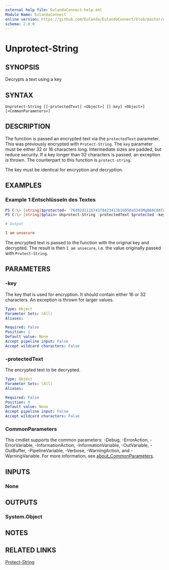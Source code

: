 ```yaml
---
external help file: EulandaConnect-help.xml
Module Name: EulandaConnect
online version: https://github.com/Eulanda/EulandaConnect/blob/master/docs/Unprotect-String.md
schema: 2.0.0
---
```


# Unprotect-String

## SYNOPSIS
Decrypts a text using a key

## SYNTAX

```
Unprotect-String [[-protectedText] <Object>] [[-key] <Object>] [<CommonParameters>]
```

## DESCRIPTION
The function is passed an encrypted text via the `protectedText` parameter. This was previously encrypted with `Protect-String`. The `key` parameter must be either 32 or 16 characters long. Intermediate sizes are padded, but reduce security. If a key longer than 32 characters is passed, an exception is thrown. The counterpart to this function is `protect-string`.

The key must be identical for encryption and decryption.

## EXAMPLES

### Example 1:Entschlüsseln des Textes
```powershell
PS C:\> [string]$protected= '76492d1116743f0423413b16050a5345MgB8AC8ATABrAGwAQgA3AFAARABOAEYAQwArAEIATABwAGEAagBGAFUAQQBUAHcAPQA9AHwAMAAyADEAZABhAGQAMQA1ADQAZgBiADQAZABiADMAOQA4AGMANQA1ADIANQA4ADIANgAyAGMAYgBmAGUANQBjAGEAMgAxADMAMAA3ADQAZQAyAGMAYQA0ADAAMgBjAGYAZQA3ADMAMgAyADgANQAwADcANwA3ADQANABmADEANgA='
PS C:\> [string]$plain= Unprotect-String -protectedText $protected -key 'x&=Ogbu7$43lkn4i'
```

```ini
# Output

I am unsecure
```

The encrypted text is passed to the function with the original key and decrypted. The result is then `I am unsecure`, i.e. the value originally passed with `Protect-String`.

## PARAMETERS

### -key
The key that is used for encryption. It should contain either 16 or 32 characters. An exception is thrown for larger values.

```yaml
Type: Object
Parameter Sets: (All)
Aliases:

Required: False
Position: 1
Default value: None
Accept pipeline input: False
Accept wildcard characters: False
```

### -protectedText
The encrypted text to be decrypted.

```yaml
Type: Object
Parameter Sets: (All)
Aliases:

Required: False
Position: 0
Default value: None
Accept pipeline input: False
Accept wildcard characters: False
```

### CommonParameters
This cmdlet supports the common parameters: -Debug, -ErrorAction, -ErrorVariable, -InformationAction, -InformationVariable, -OutVariable, -OutBuffer, -PipelineVariable, -Verbose, -WarningAction, and -WarningVariable. For more information, see [about_CommonParameters](http://go.microsoft.com/fwlink/?LinkID=113216).

## INPUTS

### None

## OUTPUTS

### System.Object
## NOTES

## RELATED LINKS

[Protect-String](./functions/Protect-String.md)
